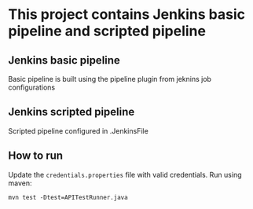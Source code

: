 # This project contains Jenkins basic pipeline and scripted pipeline


## Jenkins basic pipeline 
Basic pipeline is built using the pipeline plugin from jeknins job configurations


## Jenkins scripted pipeline
Scripted pipeline configured in .JenkinsFile


## How to run
Update the `credentials.properties` file with valid credentials.
Run using maven: 
```
mvn test -Dtest=APITestRunner.java

```


